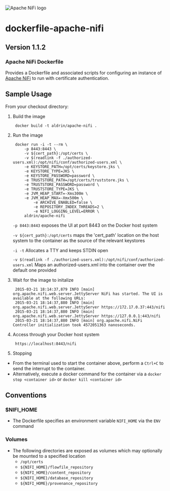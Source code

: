![Apache NiFi logo](http://nifi.apache.org/images/niFi-logo-horizontal.png "Apache NiFi")
# dockerfile-apache-nifi
## Version 1.1.2

### Apache NiFi Dockerfile

Provides a Dockerfile and associated scripts for configuring an instance of [Apache NiFi](http://nifi.apache.org) to run with certificate authentication.

## Sample Usage

From your checkout directory:

1. Build the image

        docker build -t aldrin/apache-nifi .

2. Run the image

		docker run -i -t --rm \
	   	 	-p 8443:8443 \
	    	-v ${cert_path}:/opt/certs \
	    	-v $(readlink -f ./authorized-users.xml):/opt/nifi/conf/authorized-users.xml \
	    	-e KEYSTORE_PATH=/opt/certs/keystore.jks \
	    	-e KEYSTORE_TYPE=JKS \
	    	-e KEYSTORE_PASSWORD=password \
	    	-e TRUSTSTORE_PATH=/opt/certs/truststore.jks \
	    	-e TRUSTSTORE_PASSWORD=password \
	    	-e TRUSTSTORE_TYPE=JKS \
	    	-e JVM_HEAP_START=-Xms300m \
	    	-e JVM_HEAP_MAX=-Xmx500m \
				-e ARCHIVE_ENABLED=false \
				-e REPOSITORY_INDEX_THREADS=2 \
				-e NIFI_LOGGING_LEVEL=ERROR \
	    	aldrin/apache-nifi

	`-p 8443:8443`
	exposes the UI at port 8443 on the Docker host system

	`-v ${cert_path}:/opt/certs`
	maps the 'cert_path' location on the host system to the container as the source of the relevant keystores

	`-i -t` Allocates a TTY and keeps STDIN open

	`-v $(readlink -f ./authorized-users.xml):/opt/nifi/conf/authorized-users.xml` Maps an authorized-users.xml into the container over the default one provided

3. Wait for the image to initalize

		2015-03-21 18:14:37,879 INFO [main] org.apache.nifi.web.server.JettyServer NiFi has started. The UI is available at the following URLs:
		2015-03-21 18:14:37,880 INFO [main] org.apache.nifi.web.server.JettyServer https://172.17.0.37:443/nifi
		2015-03-21 18:14:37,880 INFO [main] org.apache.nifi.web.server.JettyServer https://127.0.0.1:443/nifi
		2015-03-21 18:14:37,880 INFO [main] org.apache.nifi.NiFi Controller initialization took 4572051363 nanoseconds.

4. Access through your Docker host system

		https://localhost:8443/nifi

5. Stopping

* From the terminal used to start the container above, perform a `Ctrl+C` to send the interrupt to the container.
* Alternatively, execute a docker command for the container via a `docker stop <container id>` or `docker kill <container id>`


## Conventions
### $NIFI_HOME
- The Dockerfile specifies an environment variable `NIFI_HOME` via the `ENV` command

### Volumes
- The following directories are exposed as volumes which may optionally be mounted to a specified location
	- `/opt/certs`
	- `${NIFI_HOME}/flowfile_repository`
	- `${NIFI_HOME}/content_repository`
	- `${NIFI_HOME}/database_repository`
	- `${NIFI_HOME}/provenance_repository`
